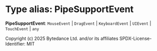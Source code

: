 # Type alias: PipeSupportEvent

**PipeSupportEvent**: `MouseEvent` | `DragEvent` | `KeyboardEvent` | `UIEvent` | `TouchEvent` | `any`

Copyright (c) 2025 Bytedance Ltd. and/or its affiliates
SPDX-License-Identifier: MIT
